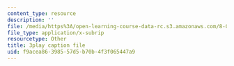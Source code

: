 ```yaml
---
content_type: resource
description: ''
file: /media/https%3A/open-learning-course-data-rc.s3.amazonaws.com/8-01sc-classical-mechanics-fall-2016/f9acea86398557d5b70b4f3f065447a9_CfTLS6YYPms.vtt
file_type: application/x-subrip
resourcetype: Other
title: 3play caption file
uid: f9acea86-3985-57d5-b70b-4f3f065447a9
---
```

